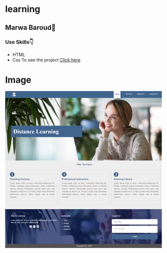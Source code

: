 # learning
## Marwa Baroud:blue_heart:
### Use Skills:point_down:
* HTML
* Css
To see the project [Click here](https://marwabaroud.github.io/learning/)
# Image
![](img/learning.png)
